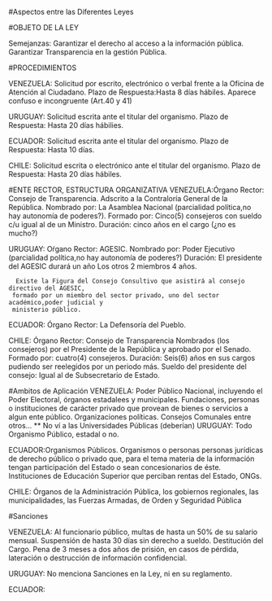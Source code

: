 #Aspectos entre las Diferentes Leyes


#OBJETO DE LA LEY

Semejanzas: Garantizar el derecho al acceso a la información pública. Garantizar Transparencia en la gestión Pública.


#PROCEDIMIENTOS

  VENEZUELA: Solicitud por escrito, electrónico o verbal frente a la Oficina de Atención al Ciudadano. 
              Plazo de Respuesta:Hasta 8 días hábiles. Aparece confuso e incongruente (Art.40 y 41)

  URUGUAY: Solicitud escrita ante el titular del organismo. Plazo de Respuesta: Hasta 20 días hábilies.

  ECUADOR: Solicitud escrita ante el titular del organismo. Plazo de Respuesta: Hasta 10 días.

  CHILE: Solicitud escrita o electrónico ante el titular del organismo. Plazo de Respuesta: Hasta 20 días hábiles.

#ENTE RECTOR, ESTRUCTURA ORGANIZATIVA
  VENEZUELA:Órgano Rector: Consejo de Transparencia. 
                           Adscrito a la Contraloría General de la República.
            Nombrado por: La Asamblea Nacional (parcialidad política,no hay autonomía de poderes?).
            Formado por: Cinco(5) consejeros con sueldo c/u igual al de un Ministro.
            Duración: cinco años en el cargo (¿no es mucho?)

  URUGUAY: Oŕgano Rector: AGESIC.
             Nombrado por: Poder Ejecutivo (parcialidad política,no hay autonomía de poderes?)
             Duración: El presidente del AGESIC durará un año
                        Los otros 2 miembros 4 años.
                        
      Existe la Figura del Consejo Consultivo que asistirá al consejo directivo del AGESIC, 
     formado por un miembro del sector privado, uno del sector académico,poder judicial y 
     ministerio público.

  ECUADOR: Órgano Rector: La Defensoría del Pueblo.

  CHILE: Órgano Rector: Consejo de Transparencia
         Nombrados (los consejeros) por el Presidente de la República y aprobado por el Senado.
         Formado por: cuatro(4) consejeros.
         Duración: Seis(6) años en sus cargos pudiendo ser reelegidos por un periodo más.
         Sueldo del presidente del consejo: Igual al de Subsecretario de Estado. 

#Ambitos de Aplicación
VENEZUELA: Poder Público Nacional, incluyendo el Poder Electoral, órganos estadalees y municipales.
          Fundaciones, personas o instituciones de carácter privado que provean de bienes o servicios a algun ente público.
          Organizaciones políticas.
          Consejos Comunales entre otros...
  ** No ví a las Universidades Públicas (deberían)
URUGUAY: Todo Organismo Público, estadal o no.

ECUADOR:Organismos Públicos. Organismos o personas personas jurídicas de derecho público o privado que, para el tema materia de 
la información tengan participación del Estado o sean concesionarios de éste. Instituciones de Educación Superior que perciban rentas del Estado, ONGs.

CHILE: Órganos de la Administración Pública, los gobiernos regionales, las municipalidades, las Fuerzas Armadas, de Orden y Seguridad Pública

#Sanciones

VENEZUELA: Al funcionario público, multas de hasta un 50% de su salario mensual.
          Suspensión de hasta 30 días sin derecho a sueldo.
          Destitución del Cargo.
          Pena de 3 meses a dos años de prisión, en casos de pérdida, lateración o destrucción de información confidencial.

URUGUAY: No menciona Sanciones en la Ley, ni en su reglamento.

ECUADOR: 

